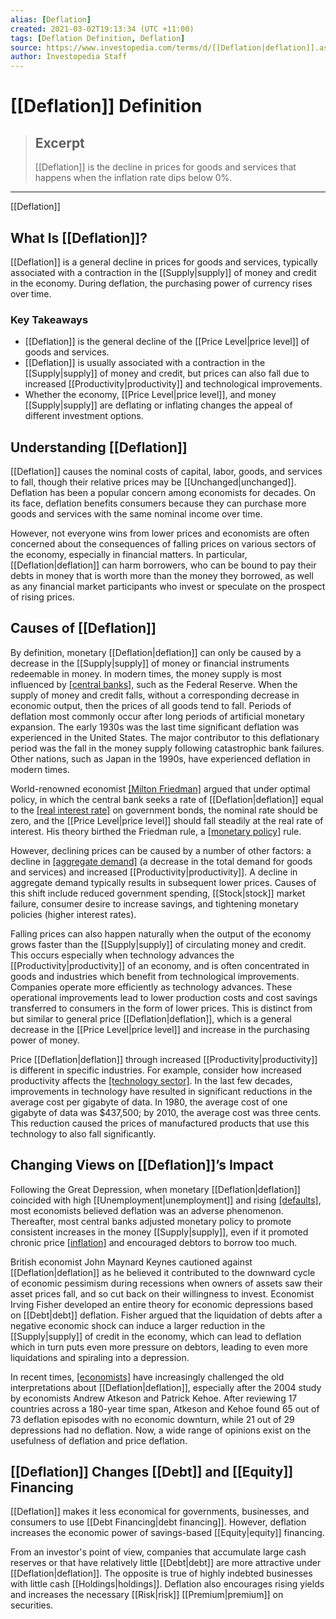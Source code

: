 ```yaml
---
alias: [Deflation]
created: 2021-03-02T19:13:34 (UTC +11:00)
tags: [Deflation Definition, Deflation]
source: https://www.investopedia.com/terms/d/[[Deflation|deflation]].asp
author: Investopedia Staff
---
```


# [[Deflation]] Definition

> ## Excerpt
> [[Deflation]] is the decline in prices for goods and services that happens when the inflation rate dips below 0%.

---

[[Deflation]]
## What Is [[Deflation]]?

[[Deflation]] is a general decline in prices for goods and services, typically associated with a contraction in the [[Supply|supply]] of money and credit in the economy. During deflation, the purchasing power of currency rises over time.

### Key Takeaways

-   [[Deflation]] is the general decline of the [[Price Level|price level]] of goods and services.
-   [[Deflation]] is usually associated with a contraction in the [[Supply|supply]] of money and credit, but prices can also fall due to increased [[Productivity|productivity]] and technological improvements.
-   Whether the economy, [[Price Level|price level]], and money [[Supply|supply]] are deflating or inflating changes the appeal of different investment options.

## Understanding [[Deflation]]

[[Deflation]] causes the nominal costs of capital, labor, goods, and services to fall, though their relative prices may be [[Unchanged|unchanged]]. Deflation has been a popular concern among economists for decades. On its face, deflation benefits consumers because they can purchase more goods and services with the same nominal income over time.

However, not everyone wins from lower prices and economists are often concerned about the consequences of falling prices on various sectors of the economy, especially in financial matters. In particular, [[Deflation|deflation]] can harm borrowers, who can be bound to pay their debts in money that is worth more than the money they borrowed, as well as any financial market participants who invest or speculate on the prospect of rising prices.

## Causes of [[Deflation]]

By definition, monetary [[Deflation|deflation]] can only be caused by a decrease in the [[Supply|supply]] of money or financial instruments redeemable in money. In modern times, the money supply is most influenced by [[central banks]](https://www.investopedia.com/terms/c/centralbank.asp), such as the Federal Reserve. When the supply of money and credit falls, without a corresponding decrease in economic output, then the prices of all goods tend to fall. Periods of deflation most commonly occur after long periods of artificial monetary expansion. The early 1930s was the last time significant deflation was experienced in the United States. The major contributor to this deflationary period was the fall in the money supply following catastrophic bank failures. Other nations, such as Japan in the 1990s, have experienced deflation in modern times.

World-renowned economist [[Milton Friedman]](https://www.investopedia.com/terms/m/milton-friedman.asp) argued that under optimal policy, in which the central bank seeks a rate of [[Deflation|deflation]] equal to the [[real interest rate]](https://www.investopedia.com/terms/n/negative-interest-rate-policy-nirp.asp) on government bonds, the nominal rate should be zero, and the [[Price Level|price level]] should fall steadily at the real rate of interest. His theory birthed the Friedman rule, a [[monetary policy]](https://www.investopedia.com/terms/m/monetarypolicy.asp) rule.

However, declining prices can be caused by a number of other factors: a decline in [[aggregate demand]](https://www.investopedia.com/terms/a/aggregatedemand.asp) (a decrease in the total demand for goods and services) and increased [[Productivity|productivity]]. A decline in aggregate demand typically results in subsequent lower prices. Causes of this shift include reduced government spending, [[Stock|stock]] market failure, consumer desire to increase savings, and tightening monetary policies (higher interest rates). 

Falling prices can also happen naturally when the output of the economy grows faster than the [[Supply|supply]] of circulating money and credit. This occurs especially when technology advances the [[Productivity|productivity]] of an economy, and is often concentrated in goods and industries which benefit from technological improvements. Companies operate more efficiently as technology advances. These operational improvements lead to lower production costs and cost savings transferred to consumers in the form of lower prices. This is distinct from but similar to general price [[Deflation|deflation]], which is a general decrease in the [[Price Level|price level]] and increase in the purchasing power of money. 

Price [[Deflation|deflation]] through increased [[Productivity|productivity]] is different in specific industries. For example, consider how increased productivity affects the [[technology sector]](https://www.investopedia.com/terms/t/technology_sector.asp). In the last few decades, improvements in technology have resulted in significant reductions in the average cost per gigabyte of data. In 1980, the average cost of one gigabyte of data was $437,500; by 2010, the average cost was three cents. This reduction caused the prices of manufactured products that use this technology to also fall significantly.

## Changing Views on [[Deflation]]’s Impact

Following the Great Depression, when monetary [[Deflation|deflation]] coincided with high [[Unemployment|unemployment]] and rising [[defaults]](https://www.investopedia.com/terms/d/default2.asp), most economists believed deflation was an adverse phenomenon. Thereafter, most central banks adjusted monetary policy to promote consistent increases in the money [[Supply|supply]], even if it promoted chronic price [[inflation]](https://www.investopedia.com/terms/i/inflation.asp) and encouraged debtors to borrow too much.

British economist John Maynard Keynes cautioned against [[Deflation|deflation]] as he believed it contributed to the downward cycle of economic pessimism during recessions when owners of assets saw their asset prices fall, and so cut back on their willingness to invest. Economist Irving Fisher developed an entire theory for economic depressions based on [[Debt|debt]] deflation. Fisher argued that the liquidation of debts after a negative economic shock can induce a larger reduction in the [[Supply|supply]] of credit in the economy, which can lead to deflation which in turn puts even more pressure on debtors, leading to even more liquidations and spiraling into a depression.

In recent times, [[economists]](https://www.investopedia.com/terms/e/economist.asp) have increasingly challenged the old interpretations about [[Deflation|deflation]], especially after the 2004 study by economists Andrew Atkeson and Patrick Kehoe. After reviewing 17 countries across a 180-year time span, Atkeson and Kehoe found 65 out of 73 deflation episodes with no economic downturn, while 21 out of 29 depressions had no deflation. Now, a wide range of opinions exist on the usefulness of deflation and price deflation.

## [[Deflation]] Changes [[Debt]] and [[Equity]] Financing

[[Deflation]] makes it less economical for governments, businesses, and consumers to use [[Debt Financing|debt financing]]. However, deflation increases the economic power of savings-based [[Equity|equity]] financing.

From an investor's point of view, companies that accumulate large cash reserves or that have relatively little [[Debt|debt]] are more attractive under [[Deflation|deflation]]. The opposite is true of highly indebted businesses with little cash [[Holdings|holdings]]. Deflation also encourages rising yields and increases the necessary [[Risk|risk]] [[Premium|premium]] on securities.
